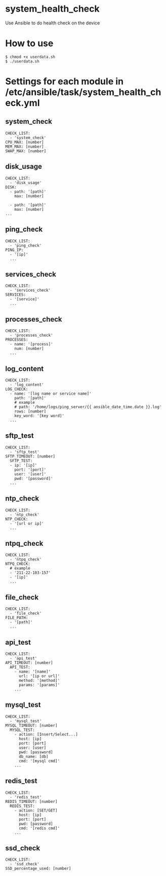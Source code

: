 # system_health_check
 Use Ansible to do health check on the device

# How to use
```
$ chmod +x userdata.sh
$ ./userdata.sh
```

# Settings for each module in /etc/ansible/task/system_health_check.yml
## system_check
```
CHECK_LIST:
  - 'system_check'
CPU_MAX: [number]
MEM_MAX: [number]
SWAP_MAX: [number]
```
## disk_usage
```
CHECK_LIST:
  - 'disk_usage'
DISK:
  - path: '[path]'
    max: [number]

  - path: '[path]'
    max: [number]
...
```
## ping_check
```
CHECK_LIST:
  - 'ping_check'
PING_IP: 
  - '[ip]'
  ...
```
## services_check
```
CHECK_LIST:
  - 'services_check'
SERVICES: 
  - '[service]'
  ...
```
## processes_check
```
CHECK_LIST:
  - 'processes_check'
PROCESSES:
  - name: '[process]'
    num: [number]
  ...
```
## log_content
```
CHECK_LIST:
  - 'log_content'
LOG_CHECK:
  - name: '[log name or service name]'
    path: '[path]'
    # example
    # path: '/home/logs/ping_server/{{ ansible_date_time.date }}.log'
    rows: [number]
    key_word: '[key word]'
  ...
```
## sftp_test
```
CHECK_LIST:
  - 'sftp_test'
SFTP_TIMEOUT: [number]
  SFTP_TEST:
  - ip: '[ip]'
    port: '[port]'
    user: '[user]'
    pwd: '[password]'
  ...
```
## ntp_check
```
CHECK_LIST:
  - 'ntp_check'
NTP_CHECK:
  - '[url or ip]'
  ...
```
## ntpq_check
```
CHECK_LIST:
  - 'ntpq_check'
NTPQ_CHECK:
  # example
  - '211-22-103-157'
  - '[ip]'
  ...
```
## file_check
```
CHECK_LIST:
  - 'file_check'
FILE_PATH:
  - '[path]'
  ...
```
## api_test
```
CHECK_LIST:
  - 'api_test'
API_TIMEOUT: [number]
  API_TEST: 
    - name: '[name]'
      url: '[ip or url]'
      method: '[method]'
      params: '[params]'
    ...
```
## mysql_test
```
CHECK_LIST:
  - 'mysql_test'
MYSQL_TIMEOUT: [number]
  MYSQL_TEST:
    - action: [Insert/Select...]
      host: [ip]
      port: [port]
      user: [user]
      pwd: [password]
      db_name: [db]
      cmd: '[mysql cmd]'
    ...
```
## redis_test
```
CHECK_LIST:
  - 'redis_test'
REDIS_TIMEOUT: [number]
  REDIS_TEST:
    - action: [SET/GET]
      host: [ip]
      port: [port]
      pwd: [password]
      cmd: '[redis cmd]'
    ...
```
## ssd_check
```
CHECK_LIST:
  - 'ssd_check'
SSD_percentage_used: [number]
```

